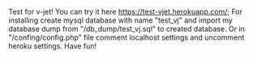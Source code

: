 Test for v-jet!
You can try it here https://test-vjet.herokuapp.com/;
For installing create mysql database with name "test_vj" 
and import my database dump from "/db_dump/test_vj.sql" to created database.
Or in "/confing/config.php" file comment localhost settings and uncomment heroku settings.
Have fun!